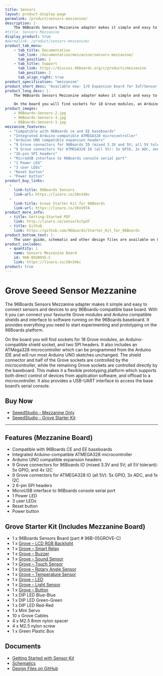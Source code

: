 ```yaml
---
title: Sensors
layout: product-display-page
permalink: /product/sensors-mezzanine/
description: |-
    The 96Boards Sensors Mezzanine adapter makes it simple and easy to connect sensors and devices to any 96Boards-compatible base board. With it you can connect your favourite Grove modules and Arduino compatible shields and interface to software running on the 96Boards baseboard. It provides everything you need to start experimenting and prototyping on the 96Boards platform.
#title: Sensors Mezzanine
display_product: true
#permalink: /product/sensors-mezzanine/
product_tab_menu:
    - tab_title: Documentation
      tab_link: /documentation/mezzanine/sensors-mezzanine/
      tab_position: 1
    - tab_title: Support
      tab_link: https://discuss.96boards.org/c/products/mezzanine
      tab_position: 2
      tab_align_right: true
product_specification: "mezzanine"
product_short_desc: "Available now: I/O Expansion board for IoT/Sensor applications, with SoC and Arduino-compatible Grove module interfaces, and Arduino-compatible shield connectors."
product_long_desc: |-
    The 96Boards Sensors Mezzanine adapter makes it simple and easy to connect sensors and devices to any 96Boards-compatible base board. With it you can connect your favourite Grove modules and Arduino compatible shields and interface to software running on the 96Boards baseboard. It provides everything you need to start experimenting and prototyping on the 96Boards platform.

    On the board you will find sockets for 18 Grove modules, an Arduino-compatible shield socket, and two SPI headers. It also includes an ATMega328 microcontroller which can be programmed from the Arduino IDE and will run most Arduino UNO sketches unchanged. The shield connector and half of the Grove sockets are controlled by the microcontroller, while the remaining Grove sockets are controlled directly by the baseboard. This makes it a flexible prototyping platform which supports both direct control of devices from application software, and offload to a microcontroller. It also provides a USB-UART interface to access the base board’s serial console.
product_images:
    - 96Boards-Sensors-2.jpg
    - 96Boards-Sensors-3.jpg
    - 96Boards-Sensors-1.jpg
mezzanine_features:
  - "Compatible with 96Boards ce and EE baseboards"
  - "Integrated Arduino-compatible ATMEGA328 microcontroller"
  - "Arduino UNO compatible expansion headers"
  - "9 Grove connectors for 96Boards IO (mixed 3.3V and 5V; all 5V tolerant): 5x GPIO, and 4x I2C"
  - "9 Grove connectors for ATMEGA328 IO (all 5V): 5x GPIO, 3x ADC, and 1x I2C"
  - "26-pin SPI headers"
  - "MicroUSB interface to 96Boards console serial port"
  - "1 Power LED"
  - "3 user LEDs"
  - "Reset button"
  - "Power button"
product_buy_links:
  -
    link-title: 96Boards Sensors
    link-url: https://linaro.co/20n34bc
  -
    link-title: Grove Starter Kit for 96Boards
    link-url: https://linaro.co/1KnV9TA
product_more_info:
  - title: Getting-Started PDF
    link: http://linaro.co/sensorkitpdf
  - title: Github
    link: https://github.com/96boards/Starter_Kit_for_96Boards
product_bottom_text: |-
    The user guide, schematic and other design files are available on GitHub. The UART adapter board is Open Hardware designed using KiCad and all of the design files will be provided under a BSD license. Information on accessing the design files is included in the user guide.
product_includes:
  - quantity: 1
    name: Sensors Mezzanine Board
    id: 96B-05GROVE-C
    link: https://linaro.co/20n34bc
product: true
---
```

# Grove Seeed Sensor Mezzanine

The 96Boards Sensors Mezzanine adapter makes it simple and easy to connect sensors and devices to any 96Boards-compatible base board. With it you can connect your favourite Grove modules and Arduino compatible shields and interface to software running
on the 96Boards baseboard. It provides everything you need to start experimenting and prototyping on the 96Boards platform.

On the board you will find sockets for 18 Grove modules, an Arduino-compatible shield socket, and two SPI headers. It also includes an ATMega328 microcontroller which can be programmed from the Arduino IDE and will run most Arduino UNO sketches
unchanged. The shield connector and half of the Grove sockets are controlled by the microcontroller, while the remaining Grove sockets are controlled directly by the baseboard. This makes it a flexible prototyping platform which supports both direct
control of devices from application software, and offload to a microcontroller. It also provides a USB-UART interface to access the base board’s serial console.

## Buy Now

- [SeeedStudio - Mezzanine Only](http://linaro.co/20n34bc)
- [SeeedStudio - Grove Starter Kit](http://linaro.co/1KnV9TA)

***

## Features (Mezzanine Board)

- Compatible with 96Boards CE and EE baseboards
- Integrated Arduino-compatible ATMEGA328 microcontroller
- Arduino UNO compatible expansion headers
- 9 Grove connectors for 96Boards IO (mixed 3.3V and 5V; all 5V tolerant): 5x GPIO, and 4x I2C
- 9 Grove connectors for ATMEGA328 IO (all 5V): 5x GPIO, 3x ADC, and 1x I2C
- 2 6-pin SPI headers
- MicroUSB interface to 96Boards console serial port
- 1 Power LED
- 3 user LEDs
- Reset button
- Power button

## Grove Starter Kit (Includes Mezzanine Board)

- 1 x 96Boards Sensors Board (part # 96B-05GROVE-C)
- 1 x [Grove – LCD RGB Backlight](http://www.seeedstudio.com/depot/Grove-LCD-RGB-Backlight-p-1643.html?cPath=34_36)
- 1 x [Grove – Smart Relay](http://www.seeedstudio.com/depot/grove-relay-p-769.html?cPath=156_160)
- 1 x [Grove – Buzzer](http://www.seeedstudio.com/depot/grove-buzzer-p-768.html?cPath=156_159)
- 1 x [Grove – Sound Sensor](http://www.seeedstudio.com/depot/grove-sound-sensor-p-752.html?cPath=144_148)
- 1 x [Grove – Touch Sensor](http://www.seeedstudio.com/depot/grove-touch-sensor-p-747.html?cPath=156_160)
- 1 x [Grove – Rotary Angle Sensor](http://www.seeedstudio.com/depot/grove-rotary-angle-sensor-p-p-1242.html?cPath=156_160)
- 1 x [Grove – Temperature Sensor](http://www.seeedstudio.com/depot/grove-temperature-sensor-p-774.html?cPath=144_147)
- 1 x [Grove – LED](http://www.seeedstudio.com/depot/Grove-LED-p-767.html?cPath=81_35)
- 1 x [Grove – Light Sensor](http://www.seeedstudio.com/depot/Grove-Light-Sensor-p-746.html?cPath=25_27)
- 1 x [Grove – Button](http://www.seeedstudio.com/depot/grove-button-p-766.html?cPath=156_160)
- 1 x DIP LED Blue-Blue
- 1 x DIP LED Green-Green
- 1 x DIP LED Red-Red
- 1 x Mini Servo
- 10 x Grove Cables
- 4 x M2.5 8mm nylon spacer
- 4 x M2.5 nylon screw
- 1 x Green Plastic Box

## Documents

- [Getting Started with Sensor Kit](http://linaro.co/sensorkitpdf)
- [Schematics](https://github.com/96boards/96boards-sensors/raw/master/Sensors.pdf)
- [Design Files on GitHub](https://github.com/96boards/96boards-sensors)

